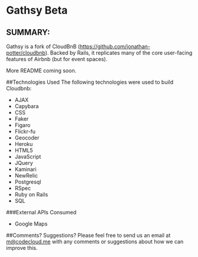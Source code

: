 Gathsy Beta
========


SUMMARY:
--------
Gathsy is a fork of CloudBnB (https://github.com/jonathan-potter/cloudbnb). Backed by Rails, it replicates many of the core user-facing features of Airbnb (but for event spaces). 

More README coming soon.

##Technologies Used
The following technologies were used to build Cloudbnb:

 * AJAX
 * Capybara
 * CSS
 * Faker
 * Figaro
 * Flickr-fu
 * Geocoder
 * Heroku
 * HTML5
 * JavaScript
 * JQuery
 * Kaminari
 * NewRelic
 * Postgresql
 * RSpec
 * Ruby on Rails
 * SQL

###External APIs Consumed
 * Google Maps


##Comments? Suggestions?
Please feel free to send us an email at m@codecloud.me with any comments or suggestions about how we can improve this.
